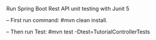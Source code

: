Run Spring Boot Rest API unit testing with Junit 5

– First run command: #mvn clean install.

– Then run Test: #mvn test -Dtest=TutorialControllerTests